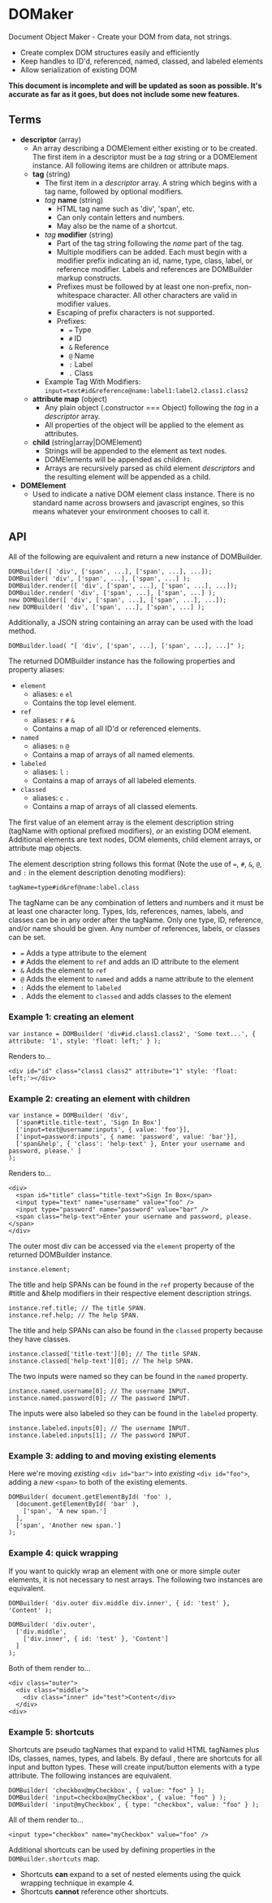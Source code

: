 DOMaker
==========

Document Object Maker - Create your DOM from data, not strings.

* Create complex DOM structures easily and efficiently
* Keep handles to ID'd, referenced, named, classed, and labeled elements
* Allow serialization of existing DOM

__This document is incomplete and will be updated as soon as possible. It's accurate as far as it goes, but does not include some new features.__

Terms
-----

* __descriptor__ (array)
    * An array describing a DOMElement either existing or to be created. The first item in a descriptor must be a _tag_ string or a DOMElement instance. All following items are children or attribute maps.
    * __tag__ (string)
        * The first item in a _descriptor_ array. A string which begins with a tag name, followed by optional modifiers.
        * _tag_ __name__ (string)
            * HTML tag name such as 'div', 'span', etc.
            * Can only contain letters and numbers.
            * May also be the name of a shortcut.
        * _tag_ __modifier__ (string)
            * Part of the tag string following the _name_ part of the tag.
            * Multiple modifiers can be added. Each must begin with a modifier prefix indicating an id, name, type, class, label, or reference modifier. Labels and references are DOMBuilder markup constructs.
            * Prefixes must be followed by at least one non-prefix, non-whitespace character. All other characters are valid in modifier values.
            * Escaping of prefix characters is not supported.
            * Prefixes:
                * `=` Type
                * `#` ID
                * `&` Reference
                * `@` Name
                * `:` Label
                * `.` Class
        * Example Tag With Modifiers: `input=text#id&reference@name:label1:label2.class1.class2`
    * __attribute map__ (object)
        * Any plain object (.constructor === Object) following the _tag_ in a _descriptor_ array.
        * All properties of the object will be applied to the element as attributes.
    * __child__ (string|array|DOMElement)
        * Strings will be appended to the element as text nodes.
        * DOMElements will be appended as children.
        * Arrays are recursively parsed as child element _descriptors_ and the resulting element will be appended as a child.
* __DOMElement__
    * Used to indicate a native DOM element class instance. There is no standard name across browsers and javascript engines, so this means whatever your environment chooses to call it.

API
---

All of the following are equivalent and return a new instance of DOMBuilder.

    DOMBuilder([ 'div', ['span', ...], ['span', ...], ...]);
    DOMBuilder( 'div', ['span', ...], ['span', ...] );
    DOMBuilder.render([ 'div', ['span', ...], ['span', ...], ...]);
    DOMBuilder.render( 'div', ['span', ...], ['span', ...] );
    new DOMBuilder([ 'div', ['span', ...], ['span', ...], ...]);
    new DOMBuilder( 'div', ['span', ...], ['span', ...] );

Additionally, a JSON string containing an array can be used with the load method.

    DOMBuilder.load( "[ 'div', ['span', ...], ['span', ...], ...]" );

The returned DOMBuilder instance has the following properties and property aliases:

* `element`
    * aliases: `e` `el`
    * Contains the top level element.
* `ref`
    * aliases: `r` `#` `&`
    * Contains a map of all ID'd or referenced elements.
* `named`
    * aliases: `n` `@`
    * Contains a map of arrays of all named elements.
* `labeled`
    * aliases: `l` `:`
    * Contains a map of arrays of all labeled elements.
* `classed`
    * aliases: `c` `.`
    * Contains a map of arrays of all classed elements.

The first value of an element array is the element description string (tagName with optional prefixed modifiers), *or* an existing DOM element. Additional elements are text nodes, DOM elements, child element arrays, or attribute map objects.

The element description string follows this format (Note the use of `=`, `#`, `&`, `@`, and `:` in the element description denoting modifiers):

    tagName=type#id&ref@name:label.class

The tagName can be any combination of letters and numbers and it must be at least one character long. Types, Ids, references, names, labels, and classes can be in any order after the tagName. Only one type, ID, reference, and/or name should be given. Any number of references, labels, or classes can be set.

* `=` Adds a type attribute to the element
* `#` Adds the element to `ref` and adds an ID attribute to the element
* `&` Adds the element to `ref`
* `@` Adds the element to `named` and adds a name attribute to the element
* `:` Adds the element to `labeled`
* `.` Adds the element to `classed` and adds classes to the element

### Example 1: creating an element

    var instance = DOMBuilder( 'div#id.class1.class2', 'Some text...', { attribute: '1', style: 'float: left;' } );

Renders to...

    <div id="id" class="class1 class2" attribute="1" style: 'float: left;'></div>

### Example 2: creating an element with children

    var instance = DOMBuilder( 'div',
      ['span#title.title-text', 'Sign In Box']
      ['input=text@username:inputs', { value: 'foo'}],
      ['input=password:inputs', { name: 'password', value: 'bar'}],
      ['span&help', { 'class': 'help-text' }, Enter your username and password, please.' ]
    );

Renders to...

    <div>
      <span id="title" class="title-text">Sign In Box</span>
      <input type="text" name="username" value="foo" />
      <input type="password" name="password" value="bar" />
      <span class="help-text">Enter your username and password, please.</span>
    </div>

The outer most div can be accessed via the `element` property of the returned DOMBuilder instance.

    instance.element;

The title and help SPANs can be found in the `ref` property because of the #title and &help modifiers in their respective element description strings.

    instance.ref.title; // The title SPAN.
    instance.ref.help; // The help SPAN.

The title and help SPANs can also be found in the `classed` property because they have classes.

    instance.classed['title-text'][0]; // The title SPAN.
    instance.classed['help-text'][0]; // The help SPAN.

The two inputs were named so they can be found in the `named` property.

    instance.named.username[0]; // The username INPUT.
    instance.named.password[0]; // The password INPUT.

The inputs were also labeled so they can be found in the `labeled` property.

    instance.labeled.inputs[0]; // The username INPUT.
    instance.labeled.inputs[1]; // The password INPUT.

### Example 3: adding to and moving existing elements

Here we're moving *existing* `<div id="bar">` into *existing* `<div id="foo">`, adding a *new* `<span>` to both of the existing elements.

    DOMBuilder( document.getElementById( 'foo' ),
      [document.getElementById( 'bar' ),
        ['span', 'A new span.']
      ],
      ['span', 'Another new span.']
    );

### Example 4: quick wrapping

If you want to quickly wrap an element with one or more simple outer elements, it is not necessary to nest arrays. The following two instances are equivalent.

    DOMBuilder( 'div.outer div.middle div.inner', { id: 'test' }, 'Content' );

    DOMBuilder( 'div.outer',
      ['div.middle',
        ['div.inner', { id: 'test' }, 'Content']
      ]
    );

Both of them render to...

    <div class="outer">
      <div class="middle">
        <div class="inner" id="test">Content</div>
      </div>
    <div>

### Example 5: shortcuts

Shortcuts are pseudo tagNames that expand to valid HTML tagNames plus IDs, classes, names, types, and labels. By defaul , there are shortcuts for all input and button types. These will create input/button elements with a type attribute. The following instances are equivalent.

    DOMBuilder( 'checkbox@myCheckbox', { value: "foo" } );
    DOMBuilder( 'input=checkbox@myCheckbox', { value: "foo" } );
    DOMBuilder( 'input@myCheckbox', { type: "checkbox", value: "foo" } );

All of them render to...

    <input type="checkbox" name="myCheckbox" value="foo" />

Additional shortcuts can be used by defining properties in the `DOMBuilder.shortcuts` map.

* Shortcuts **can** expand to a set of nested elements using the quick
  wrapping technique in example 4.
* Shortcuts **cannot** reference other shortcuts.
